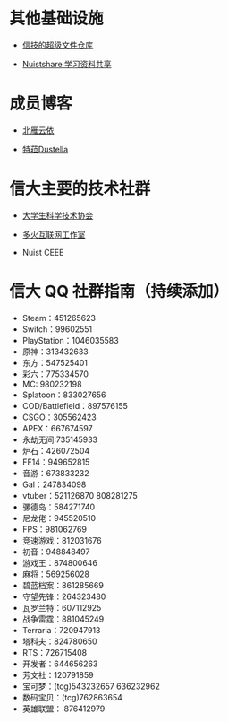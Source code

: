 # 其他基础设施

- [信技的超级文件仓库](https://index.0w0.al)

- [Nuistshare 学习资料共享](https://nuistshare.cn)

# 成员博客

- [北雁云依](https://stblog.penclub.club)

- [特菈Dustella](https://dustella.net)

# 信大主要的技术社群

- [大学生科学技术协会](https://nuist-sast.github.io/)

- [多火互联网工作室](https://www.duohuo.org.cn)

- Nuist CEEE

# 信大 QQ 社群指南（持续添加）

- Steam：451265623  
- Switch：99602551  
- PlayStation：1046035583  
- 原神：313432633  
- 东方：547525401  
- 彩六：775334570  
- MC: 980232198  
- Splatoon：833027656  
- COD/Battlefield：897576155  
- CSGO：305562423  
- APEX：667674597  
- 永劫无间:735145933  
- 炉石：426072504  
- FF14：949652815  
- 音游：673833232  
- Gal：247834098  
- vtuber：521126870 808281275  
- 骡德岛：584271740  
- 尼龙佬：945520510  
- FPS：981062769  
- 竞速游戏：812031676  
- 初音：948848497  
- 游戏王：874800646  
- 麻将：569256028  
- 碧蓝档案：861285669  
- 守望先锋：264323480  
- 瓦罗兰特：607112925  
- 战争雷霆：881045249  
- Terraria：720947913  
- 塔科夫：824780650  
- RTS：726715408  
- 开发者：644656263  
- 芳文社：120791859  
- 宝可梦：(tcg)543232657 636232962  
- 数码宝贝：(tcg)762863654  
- 英雄联盟： 876412979  